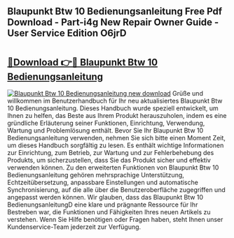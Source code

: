 ## Blaupunkt Btw 10 Bedienungsanleitung Free Pdf Download - Part-i4g New Repair Owner Guide - User Service Edition O6jrD

# <h2><a href="http://df3wy4g.blite.top/?on=Blaupunkt+Btw+10+Bedienungsanleitung">🔗Download 👉🔴 Blaupunkt Btw 10 Bedienungsanleitung</a></h2>

[![Blaupunkt Btw 10 Bedienungsanleitung new download](https://i.imgur.com/lujVjoI.png)](http://df3wy4g.blite.top/?on=Blaupunkt+Btw+10+Bedienungsanleitung)
Grüße und willkommen im Benutzerhandbuch für Ihr neu aktualisiertes Blaupunkt Btw 10 Bedienungsanleitung. Dieses Handbuch wurde speziell entwickelt, um Ihnen zu helfen, das Beste aus Ihrem Produkt herauszuholen, indem es eine gründliche Erläuterung seiner Funktionen, Einrichtung, Verwendung, Wartung und Problemlösung enthält. Bevor Sie Ihr Blaupunkt Btw 10 Bedienungsanleitung verwenden, nehmen Sie sich bitte einen Moment Zeit, um dieses Handbuch sorgfältig zu lesen. Es enthält wichtige Informationen zur Einrichtung, zum Betrieb, zur Wartung und zur Fehlerbehebung des Produkts, um sicherzustellen, dass Sie das Produkt sicher und effektiv verwenden können. Zu den erweiterten Funktionen von Blaupunkt Btw 10 Bedienungsanleitung gehören mehrsprachige Unterstützung, Echtzeitübersetzung, anpassbare Einstellungen und automatische Synchronisierung, auf die alle über die Benutzeroberfläche zugegriffen und angepasst werden können. Wir glauben, dass das Blaupunkt Btw 10 BedienungsanleitungD eine klare und prägnante Ressource für Ihr Bestreben war, die Funktionen und Fähigkeiten Ihres neuen Artikels zu verstehen. Wenn Sie Hilfe benötigen oder Fragen haben, steht Ihnen unser Kundenservice-Team jederzeit zur Verfügung.
